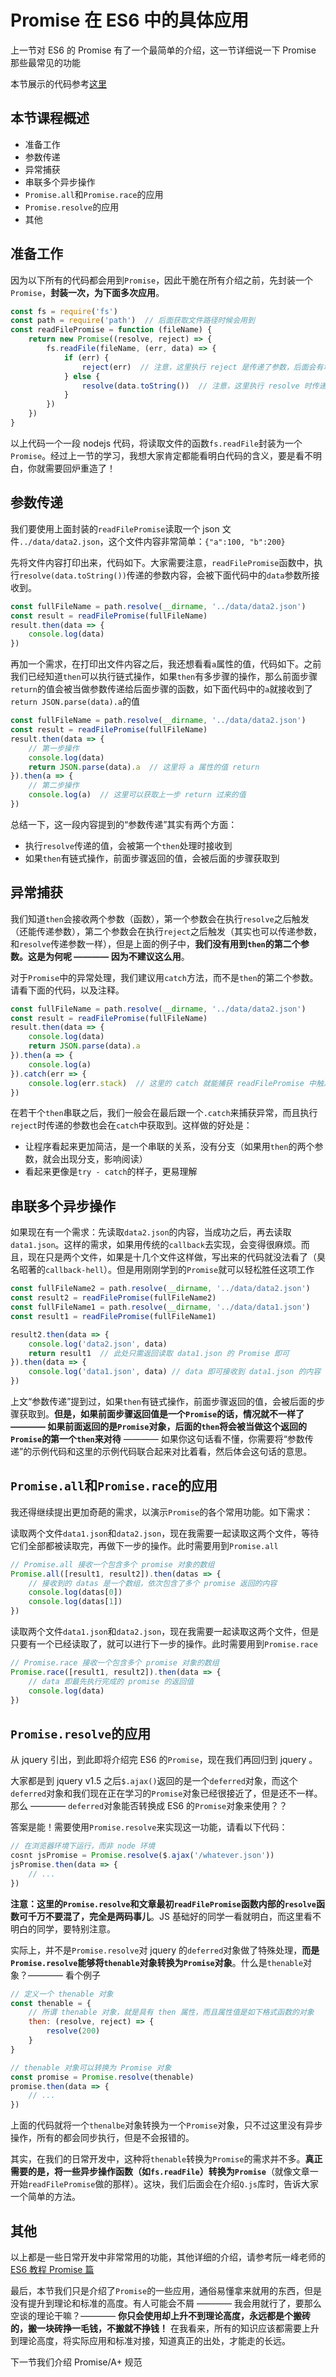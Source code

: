 # Promise 在 ES6 中的具体应用

上一节对 ES6 的 Promise 有了一个最简单的介绍，这一节详细说一下 Promise 那些最常见的功能

本节展示的代码参考[这里](./test.js)

## 本节课程概述

- 准备工作
- 参数传递
- 异常捕获
- 串联多个异步操作
- `Promise.all`和`Promise.race`的应用
- `Promise.resolve`的应用
- 其他

## 准备工作

因为以下所有的代码都会用到`Promise`，因此干脆在所有介绍之前，先封装一个`Promise`，**封装一次，为下面多次应用**。

```javascript
const fs = require('fs')
const path = require('path')  // 后面获取文件路径时候会用到
const readFilePromise = function (fileName) {
    return new Promise((resolve, reject) => {
        fs.readFile(fileName, (err, data) => {
            if (err) {
                reject(err)  // 注意，这里执行 reject 是传递了参数，后面会有地方接收到这个参数
            } else {
                resolve(data.toString())  // 注意，这里执行 resolve 时传递了参数，后面会有地方接收到这个参数
            }
        })
    })
}
```

以上代码一个一段 nodejs 代码，将读取文件的函数`fs.readFile`封装为一个`Promise`。经过上一节的学习，我想大家肯定都能看明白代码的含义，要是看不明白，你就需要回炉重造了！

## 参数传递

我们要使用上面封装的`readFilePromise`读取一个 json 文件`../data/data2.json`，这个文件内容非常简单：`{"a":100, "b":200}`

先将文件内容打印出来，代码如下。大家需要注意，`readFilePromise`函数中，执行`resolve(data.toString())`传递的参数内容，会被下面代码中的`data`参数所接收到。

```javascript
const fullFileName = path.resolve(__dirname, '../data/data2.json')
const result = readFilePromise(fullFileName)
result.then(data => {
    console.log(data)
})
```

再加一个需求，在打印出文件内容之后，我还想看看`a`属性的值，代码如下。之前我们已经知道`then`可以执行链式操作，如果`then`有多步骤的操作，那么前面步骤`return`的值会被当做参数传递给后面步骤的函数，如下面代码中的`a`就接收到了`return JSON.parse(data).a`的值

```javascript
const fullFileName = path.resolve(__dirname, '../data/data2.json')
const result = readFilePromise(fullFileName)
result.then(data => {
    // 第一步操作
    console.log(data)
    return JSON.parse(data).a  // 这里将 a 属性的值 return
}).then(a => {
    // 第二步操作
    console.log(a)  // 这里可以获取上一步 return 过来的值
})
```

总结一下，这一段内容提到的“参数传递”其实有两个方面：

- 执行`resolve`传递的值，会被第一个`then`处理时接收到
- 如果`then`有链式操作，前面步骤返回的值，会被后面的步骤获取到

## 异常捕获

我们知道`then`会接收两个参数（函数），第一个参数会在执行`resolve`之后触发（还能传递参数），第二个参数会在执行`reject`之后触发（其实也可以传递参数，和`resolve`传递参数一样），但是上面的例子中，**我们没有用到`then`的第二个参数。这是为何呢 ———— 因为不建议这么用**。

对于`Promise`中的异常处理，我们建议用`catch`方法，而不是`then`的第二个参数。请看下面的代码，以及注释。

```javascript
const fullFileName = path.resolve(__dirname, '../data/data2.json')
const result = readFilePromise(fullFileName)
result.then(data => {
    console.log(data)
    return JSON.parse(data).a
}).then(a => {
    console.log(a)
}).catch(err => {
    console.log(err.stack)  // 这里的 catch 就能捕获 readFilePromise 中触发的 reject ，而且能接收 reject 传递的参数
})
```

在若干个`then`串联之后，我们一般会在最后跟一个`.catch`来捕获异常，而且执行`reject`时传递的参数也会在`catch`中获取到。这样做的好处是：

- 让程序看起来更加简洁，是一个串联的关系，没有分支（如果用`then`的两个参数，就会出现分支，影响阅读）
- 看起来更像是`try - catch`的样子，更易理解

## 串联多个异步操作

如果现在有一个需求：先读取`data2.json`的内容，当成功之后，再去读取`data1.json`。这样的需求，如果用传统的`callback`去实现，会变得很麻烦。而且，现在只是两个文件，如果是十几个文件这样做，写出来的代码就没法看了（臭名昭著的`callback-hell`）。但是用刚刚学到的`Promise`就可以轻松胜任这项工作

```javascript
const fullFileName2 = path.resolve(__dirname, '../data/data2.json')
const result2 = readFilePromise(fullFileName2)
const fullFileName1 = path.resolve(__dirname, '../data/data1.json')
const result1 = readFilePromise(fullFileName1)

result2.then(data => {
    console.log('data2.json', data)
    return result1  // 此处只需返回读取 data1.json 的 Promise 即可
}).then(data => {
    console.log('data1.json', data) // data 即可接收到 data1.json 的内容
})
```

上文“参数传递”提到过，如果`then`有链式操作，前面步骤返回的值，会被后面的步骤获取到。**但是，如果前面步骤返回值是一个`Promise`的话，情况就不一样了 ———— 如果前面返回的是`Promise`对象，后面的`then`将会被当做这个返回的`Promise`的第一个`then`来对待** ———— 如果你这句话看不懂，你需要将“参数传递”的示例代码和这里的示例代码联合起来对比着看，然后体会这句话的意思。

## `Promise.all`和`Promise.race`的应用

我还得继续提出更加奇葩的需求，以演示`Promise`的各个常用功能。如下需求：

读取两个文件`data1.json`和`data2.json`，现在我需要一起读取这两个文件，等待它们全部都被读取完，再做下一步的操作。此时需要用到`Promise.all`

```javascript
// Promise.all 接收一个包含多个 promise 对象的数组
Promise.all([result1, result2]).then(datas => {
    // 接收到的 datas 是一个数组，依次包含了多个 promise 返回的内容
    console.log(datas[0])
    console.log(datas[1])
})
```


读取两个文件`data1.json`和`data2.json`，现在我需要一起读取这两个文件，但是只要有一个已经读取了，就可以进行下一步的操作。此时需要用到`Promise.race`

```javascript
// Promise.race 接收一个包含多个 promise 对象的数组
Promise.race([result1, result2]).then(data => {
    // data 即最先执行完成的 promise 的返回值
    console.log(data)
})
```

## `Promise.resolve`的应用

从 jquery 引出，到此即将介绍完 ES6 的`Promise`，现在我们再回归到 jquery 。

大家都是到 jquery v1.5 之后`$.ajax()`返回的是一个`deferred`对象，而这个`deferred`对象和我们现在正在学习的`Promise`对象已经很接近了，但是还不一样。那么 ———— `deferred`对象能否转换成 ES6 的`Promise`对象来使用？？

答案是能！需要使用`Promise.resolve`来实现这一功能，请看以下代码：

```javascript
// 在浏览器环境下运行，而非 node 环境
cosnt jsPromise = Promise.resolve($.ajax('/whatever.json'))
jsPromise.then(data => {
    // ...
})
```

**注意：这里的`Promise.resolve`和文章最初`readFilePromise`函数内部的`resolve`函数可千万不要混了，完全是两码事儿**。JS 基础好的同学一看就明白，而这里看不明白的同学，要特别注意。

实际上，并不是`Promise.resolve`对 jquery 的`deferred`对象做了特殊处理，**而是`Promise.resolve`能够将`thenable`对象转换为`Promise`对象**。什么是`thenable`对象？———— 看个例子

```javascript
// 定义一个 thenable 对象
const thenable = {
    // 所谓 thenable 对象，就是具有 then 属性，而且属性值是如下格式函数的对象
    then: (resolve, reject) => {
        resolve(200)
    }
}

// thenable 对象可以转换为 Promise 对象
const promise = Promise.resolve(thenable)
promise.then(data => {
    // ...
})
```

上面的代码就将一个`thenalbe`对象转换为一个`Promise`对象，只不过这里没有异步操作，所有的都会同步执行，但是不会报错的。

其实，在我们的日常开发中，这种将`thenable`转换为`Promise`的需求并不多。**真正需要的是，将一些异步操作函数（如`fs.readFile`）转换为`Promise`**（就像文章一开始`readFilePromise`做的那样）。这块，我们后面会在介绍`Q.js`库时，告诉大家一个简单的方法。

## 其他

以上都是一些日常开发中非常常用的功能，其他详细的介绍，请参考阮一峰老师的 [ES6 教程 Promise 篇](http://es6.ruanyifeng.com/#docs/promise)

最后，本节我们只是介绍了`Promise`的一些应用，通俗易懂拿来就用的东西，但是没有提升到理论和标准的高度。有人可能会不屑 ———— 我会用就行了，要那么空谈的理论干嘛？———— **你只会使用却上升不到理论高度，永远都是个搬砖的，搬一块砖挣一毛钱，不搬就不挣钱！** 在我看来，所有的知识应该都需要上升到理论高度，将实际应用和标准对接，知道真正的出处，才能走的长远。

下一节我们介绍 Promise/A+ 规范

